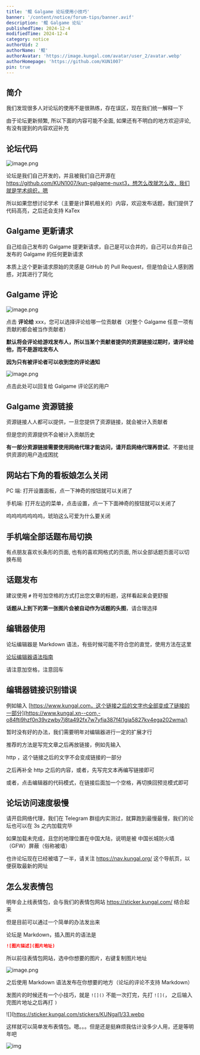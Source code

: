 ```yaml
---
title: '鲲 Galgame 论坛使用小技巧'
banner: '/content/notice/forum-tips/banner.avif'
description: '鲲 Galgame 论坛'
publishedTime: 2024-12-4
modifiedTime: 2024-12-4
category: notice
authorUid: 2
authorName: '鲲'
authorAvatar: 'https://image.kungal.com/avatar/user_2/avatar.webp'
authorHomepage: 'https://github.com/KUN1007'
pin: true
---
```


## 简介

我们发现很多人对论坛的使用不是很熟练，存在误区，现在我们统一解释一下

由于论坛更新频繁, 所以下面的内容可能不全面, 如果还有不明白的地方欢迎评论, 有没有提到的内容欢迎补充

## 论坛代码

![image.png](https://image.kungal.com/topic/user_2/%E9%B2%B2-1724334952532.webp)

论坛是我们自己开发的，并且被我们自己开源在 https://github.com/KUN1007/kun-galgame-nuxt3，想怎么改就怎么改，我们就是学术组织，嗯

所以如果您想讨论学术（主要是计算机相关的）内容，欢迎发布话题，我们提供了代码高亮，之后还会支持 KaTex

## Galgame 更新请求

自己给自己发布的 Galgame 提更新请求，自己是可以合并的，自己可以合并自己发布的 Galgame 的任何更新请求

本质上这个更新请求原始的灵感是 GitHub 的 Pull Request，但是怕会让人感到困惑，对其进行了简化

## Galgame 评论

![image.png](https://image.kungal.com/topic/user_2/%E9%B2%B2-1724335095059.webp)

点击 **评论给** xxx，您可以选择评论给哪一位贡献者（对整个 Galgame 任意一项有贡献的都会被当作贡献者）

**默认将会评论给游戏发布人，所以当某个贡献者提供的资源链接过期时，请评论给他，而不是游戏发布人**

**因为只有被评论者可以收到您的评论通知**

![image.png](https://image.kungal.com/topic/user_2/%E9%B2%B2-1724335291444.webp)

点击此处可以回复给 Galgame 评论区的用户

## Galgame 资源链接

资源链接人人都可以提供，一旦您提供了资源链接，就会被计入贡献者

但是您的资源提供不会被计入贡献历史

**有一部分资源链接需要使用网络代理才能访问，请开启网络代理再尝试**，不要给提供资源的用户造成困扰

## 网站右下角的看板娘怎么关闭

PC 端: 打开设置面板，点一下神奇的按钮就可以关闭了

手机端: 打开左边的菜单，点击设置，点一下下面神奇的按钮就可以关闭了

呜呜呜呜呜呜呜，琥珀这么可爱为什么要关闭

## 手机端全部话题布局切换

有点朋友喜欢长条形的页面, 也有的喜欢网格式的页面, 所以全部话题页面可以切换布局

## 话题发布

建议使用 `#` 符号加空格的方式打出您文章的标题，这样看起来会更舒服

**话题从上到下的第一张图片会被自动作为话题的头图**，请合理选择

## 编辑器使用

论坛编辑器是 Markdown 语法，有些时候可能不符合您的直觉，使用方法在这里

[论坛编辑器语法指南](https://www.kungal.com/topic/1225)

请注意加空格，注意回车

## 编辑器链接识别错误

例如输入 [https://www.kungal.com，这个链接之后的文字也全部变成了链接的一部分](https://www.kungal.xn--com,-o84fti9hzf0n39vzwby7j8ta492fx7w7yfia387f4l1gia5827kv4ega202wma/)

暂时没有好的办法，我们需要明年对编辑器进行一定的扩展才行

推荐的方法是写完文章之后再放链接，例如先输入

http ，这个链接之后的文字不会变成链接的一部分

之后再补全 http 之后的内容，或者，先写完文本再编写链接即可

或者，点击编辑器的代码模式，在链接后面加一个空格，再切换回预览模式即可



## 论坛访问速度极慢

请开启网络代理，我们在 Telegram 群组内实测过，就算跑到最慢最慢，我们的论坛也可以在 3s 之内加载完毕

如果加载未完成，且您的地理位置在中国大陆，说明是被 中国长城防火墙（GFW）屏蔽（俗称被墙）

也许论坛现在已经被墙了一半，请关注 https://nav.kungal.org/ 这个导航页，以便获取最新的网址



## 怎么发表情包

明年会上线表情包，会与我们的表情包网站 https://sticker.kungal.com/ 结合起来

但是目前可以通过一个简单的办法发出来

论坛是 Markdown，插入图片的语法是

```markdown
![图片描述](图片地址)
```

所以前往表情包网站，选中你想要的图片，右键复制图片地址

![image.png](https://image.kungal.com/topic/user_2/%E9%B2%B2-1724336480719.webp)

之后使用 Markdown 语法发布在你想要的地方（论坛的评论不支持 Markdown）

发图片的时候还有一个小技巧，就是 `![]()` 不能一次打完，先打 `![](`， 之后输入完图片地址之后再打 `)`

![](https://sticker.kungal.com/stickers/KUNgal1/33.webp

这样就可以简单发布表情包。嗯。。。但是还是挺麻烦我估计没多少人用，还是等明年吧

![img](https://sticker.kungal.com/stickers/KUNgal1/33.webp)
